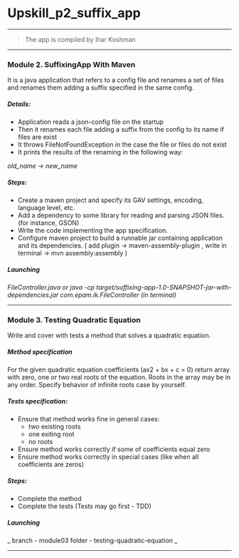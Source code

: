 # Upskill_p2_suffix_app
-------------------
> The app is compiled by Ihar Koshman

***

### Module 2. SuffixingApp With Maven

It is a java application that refers to a config file and renames a set of files and renames them adding a suffix 
    specified in the same config.

##### Details:

- Application reads a json-config file on the startup
- Then it renames each file adding a suffix from the config to its name if files are exist
- It throws FileNotFoundException in the case the file or files do not exist
- It prints the results of the renaming in the following way:

_old_name -> new_name_

##### Steps:

- Create a maven project and specify its GAV settings, encoding, language level, etc.
- Add a dependency to some library for reading and parsing JSON files. (for instance, GSON)
- Write the code implementing the app specification.
- Configure maven project to build a runnable jar containing application and its dependencies.
( add plugin -> maven-assembly-plugin , write in terminal -> mvn assembly:assembly )

##### Launching

_FileController.java
    or
 java -cp target/suffixing-app-1.0-SNAPSHOT-jar-with-dependencies.jar com.epam.ik.FileController (in terminal)_

***

### Module 3. Testing Quadratic Equation

Write and cover with tests a method that solves a quadratic equation.

##### Method specification

For the given quadratic equation coefficients (ax2 + bx + c = 0) return array with zero, one or two real roots
    of the equation. Roots in the array may be in any order. Specify behavior of infinite roots case by yourself.

##### Tests specification:

- Ensure that method works fine in general cases:
  - two existing roots
  - one exiting root
  - no roots
- Ensure method works correctly if some of coefficients equal zero
- Ensure method works correctly in special cases (like when all coefficients are zeros)

##### Steps:

- Complete the method
- Complete the tests (Tests may go first - TDD)

##### Launching
_
branch - module03 
folder -  testing-quadratic-equation
_

***


